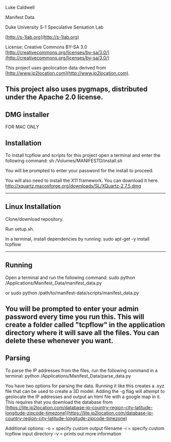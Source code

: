 Luke Caldwell

Manifest Data

Duke University S-1 Speculative Sensation Lab

[http://s-1lab.org](http://s-1lab.org)

License: Creative Commons BY-SA 3.0 [http://creativecommons.org/licenses/by-sa/3.0/](http://creativecommons.org/licenses/by-sa/3.0/)

This project uses geolocation data derived from [http://www.ip2location.com](http://www.ip2location.com).

This project also uses pygmaps, distributed under the Apache 2.0 license.
---------------------------------------------------------------------------------------------------------------------------
DMG installer
--------------
FOR MAC ONLY

Installation
-------------
To install tcpflow and scripts for this project open a terminal and enter the following command:
sh /Volumes/MANIFESTD/install.sh

You will be prompted to enter your password for the install to proceed.

You will also need to install the X11 framework. You can download it here.
http://xquartz.macosforge.org/downloads/SL/XQuartz-2.7.5.dmg

--------------------------------------------------------------------------------------------------------------
## Linux Installation ##
Clone/download repository.

Run setup.sh.

In a terminal, install dependencies by running:
sudo apt-get -y install tcpflow 

--------------------------------------------------------------------------------------------------------------


Running
-------------
Open a terminal and run the following command:
sudo python /Applications/Manifest_Data/manifest_data.py

or
sudo python /path/to/manifest-data/scripts/manifest_data.py

You will be prompted to enter your admin password every time you run this. This will create a folder called "tcpflow" in the application directory where it will save all the files. You can delete these whenever you want.
-----------------------------------------------------

Parsing
------------
To parse the IP addresses from the files, run the following command in a terminal:
python /Applications/Manifest_Data/parse_data.py

You have two options for parsing the data. Running it like this creates a .xyz file that can be used to create a 3D model. Adding the -g flag will attempt to geolocate the IP addresses and output an html file with a google map in it. This requires that you download the database from [https://lite.ip2location.com/database-ip-country-region-city-latitude-longitude-zipcode-timezone](https://lite.ip2location.com/database-ip-country-region-city-latitude-longitude-zipcode-timezone)

Additional options:
-o = specify custom output filename
-i = specify custom tcpflow input directory
-v = prints out more information